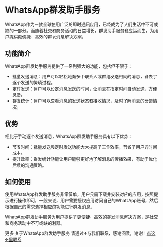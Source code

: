 # WhatsApp群发助手服务

WhatsApp作为一款全球使用广泛的即时通讯应用，已经成为了人们生活中不可或缺的一部分。而随着社交和商务活动的日益增长，群发助手服务也应运而生，为用户提供更便捷、高效的群发消息解决方案。

## 功能简介

WhatsApp群发助手服务提供了一系列强大的功能，包括但不限于：
- 批量发送消息：用户可以轻松地向多个联系人或群组发送相同的消息，省去了逐个发送的繁琐过程。
- 定时发送：用户可以设定消息发送的时间，让消息在指定时间自动发送，方便灵活。
- 群发统计：用户可以查看消息的发送状态和接收情况，及时了解消息的反馈情况。

## 优势

相比于手动逐个发送消息，WhatsApp群发助手服务具有以下优势：
- 节省时间：批量发送和定时发送功能大大提高了工作效率，节省了用户的时间成本。
- 提升效率：群发统计功能让用户能够更好地了解消息的传播效果，有助于优化后续的沟通策略。

## 如何使用

使用WhatsApp群发助手服务非常简单，用户只需下载并安装对应的应用，按照提示进行操作即可。一般来说，用户需要授权应用访问自己的WhatsApp账号，然后根据自己的需求选择相应的功能进行群发消息。

WhatsApp群发助手服务为用户提供了更便捷、高效的群发消息解决方案，是社交和商务活动中不可或缺的利器。

更多 关于WhatsApp群发助手服务 请通过✈与我们联系，感谢阅读，谢谢！[点这✈里联系](https://sms.k02.cc)